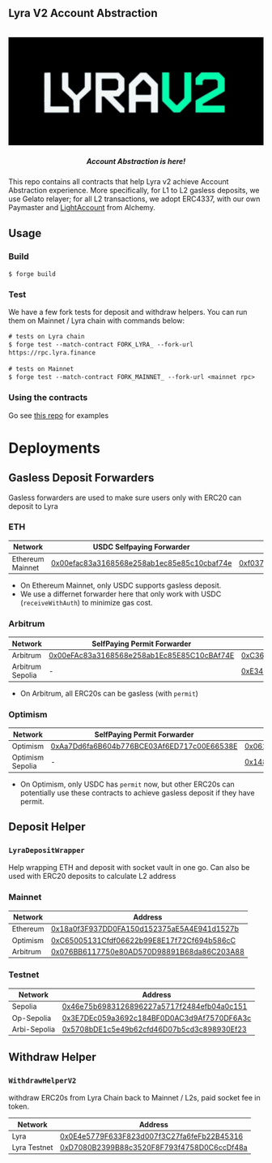 ## Lyra V2 Account Abstraction

<div align="center">
  <p align='center'>
    <br>
    <img src='./imgs/lyrav2.png' alt='lyra' width="600" />
    <h5 align="center"> Account Abstraction is here! </h6>
</p> 
</div>

This repo contains all contracts that help Lyra v2 achieve Account Abstraction experience. 
More specifically, for L1 to L2 gasless deposits, we use Gelato relayer; for all L2 transactions, we adopt ERC4337, with our own Paymaster and [LightAccount](!https://github.com/alchemyplatform/light-account/blob/main/src/LightAccount.sol) from Alchemy. 

## Usage

### Build

```shell
$ forge build
```

### Test

We have a few fork tests for deposit and withdraw helpers. You can run them on Mainnet / Lyra chain with commands below:

```shell
# tests on Lyra chain
$ forge test --match-contract FORK_LYRA_ --fork-url https://rpc.lyra.finance

# tests on Mainnet 
$ forge test --match-contract FORK_MAINNET_ --fork-url <mainnet rpc>
```

### Using the contracts

Go see [this repo](https://github.com/antoncoding/lyra-aa-example) for examples


# Deployments

## Gasless Deposit Forwarders
Gasless forwarders are used to make sure users only with ERC20 can deposit to Lyra

### ETH
| Network | USDC Selfpaying Forwarder | USDC Sponsored Forwarder  |
| -------- | -------- | --- |
| Ethereum Mainnet     | [0x00efac83a3168568e258ab1ec85e85c10cbaf74e](https://etherscan.io/address/0x00efac83a3168568e258ab1ec85e85c10cbaf74e#code)    |  [0xf0372da389db728a3173a7b91c5cb4437a6319ea](https://etherscan.io/address/0xf0372da389db728a3173a7b91c5cb4437a6319ea)|

* On Ethereum Mainnet, only USDC supports gasless deposit.
* We use a differnet forwarder here that only work with USDC (`receiveWithAuth`) to minimize gas cost.

### Arbitrum

| Network | SelfPaying Permit Forwarder | Sponsored Permit Forwarder  |
| -------- | -------- | --- |
| Arbitrum     | [0x00eFAc83a3168568e258ab1Ec85E85C10cBAf74E](https://arbiscan.io/address/0x00eFAc83a3168568e258ab1Ec85E85C10cBAf74E)     | [0xC3621651c550F3c1BC146ffAe0975a566423Da17](https://arbiscan.io/address/0xC3621651c550F3c1BC146ffAe0975a566423Da17) |
| Arbitrum Sepolia | - | [0xE3436F0F982fbbAf88f28DACE9b36a85c97aECdE](https://sepolia.arbiscan.io/address/0xE3436F0F982fbbAf88f28DACE9b36a85c97aECdE) |

* On Arbitrum, all ERC20s can be gasless (with `permit`)

 ### Optimism
| Network | SelfPaying Permit Forwarder | Sponsored Permit Forwarder  |
| -------- | -------- | --- |
| Optimism     |   [0xAa7Dd6fa6B604b776BCE03Af6ED717c00E66538E](https://optimistic.etherscan.io/address/0xAa7Dd6fa6B604b776BCE03Af6ED717c00E66538E#code)   | [0x062B67001A6dd9FC6Aa1CFB9c246AcfFC4BfAdC5](https://optimistic.etherscan.io/address/0x062B67001A6dd9FC6Aa1CFB9c246AcfFC4BfAdC5#code) |
| Optimism Sepolia | - | [0x1480Cfe30213b134f757757d328949AAe406eA33](https://sepolia-optimistic.etherscan.io/address/0x1480Cfe30213b134f757757d328949AAe406eA33#code) |


* On Optimism, only USDC has `permit` now, but other ERC20s can potentially use these contracts to achieve gasless deposit if they have permit.


## Deposit Helper 

### `LyraDepositWrapper`

Help wrapping ETH and deposit with socket vault in one go. Can also be used with ERC20 deposits to calculate L2 address


### Mainnet
| Network | Address | 
| -------- | -------- | 
| Ethereum     | [0x18a0f3F937DD0FA150d152375aE5A4E941d1527b](https://etherscan.io/address/0x18a0f3f937dd0fa150d152375ae5a4e941d1527b#code)    |
| Optimism     | [0xC65005131Cfdf06622b99E8E17f72Cf694b586cC](https://optimistic.etherscan.io/address/0xC65005131Cfdf06622b99E8E17f72Cf694b586cC#code)     |
| Arbitrum     |  [0x076BB6117750e80AD570D98891B68da86C203A88](https://arbiscan.io/address/0x076BB6117750e80AD570D98891B68da86C203A88#readContract)    |

### Testnet
| Network | Address | 
| -------- | -------- | 
| Sepolia     | [0x46e75b6983126896227a5717f2484efb04a0c151](https://sepolia.etherscan.io/address/0x46e75b6983126896227a5717f2484efb04a0c151#readContract)     |
| Op-Sepolia     | [0x3E7DEc059a3692c184BF0D0AC3d9Af7570DF6A3c](https://sepolia-optimistic.etherscan.io/address/0x3E7DEc059a3692c184BF0D0AC3d9Af7570DF6A3c#code)  |
| Arbi-Sepolia     | [0x5708bDE1c5e49b62cfd46D07b5cd3c898930Ef23](https://sepolia.arbiscan.io/address/0x5708bDE1c5e49b62cfd46D07b5cd3c898930Ef23#readContract)     |



## Withdraw Helper 

### `WithdrawHelperV2`

withdraw ERC20s from Lyra Chain back to Mainnet / L2s, paid socket fee in token.

| Network | Address | 
| -------- | -------- | 
| Lyra     |   [0x0E4e5779F633F823d007f3C27fa6feFb22B45316](https://explorer.lyra.finance/address/0x0E4e5779F633F823d007f3C27fa6feFb22B45316)   |
| Lyra Testnet    | [0xD7080B2399B88c3520F8F793f4758D0C6ccDf48a](https://explorerl2new-prod-testnet-0eakp60405.t.conduit.xyz/address/0xD7080B2399B88c3520F8F793f4758D0C6ccDf48a)  |
